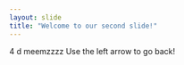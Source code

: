```yaml
---
layout: slide
title: "Welcome to our second slide!"
---
```

4 d meemzzzz
Use the left arrow to go back!
